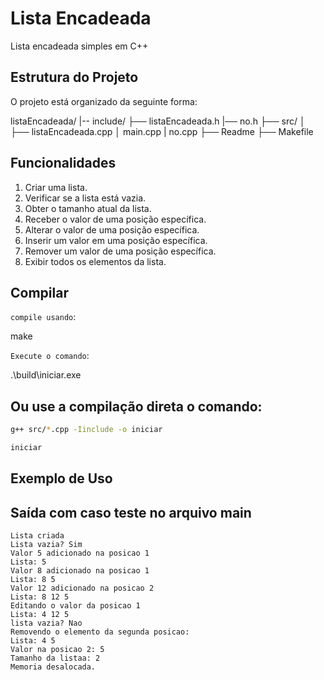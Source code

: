# Lista Encadeada

Lista encadeada simples em C++

## Estrutura do Projeto

O projeto está organizado da seguinte forma:

listaEncadeada/ 
    |-- include/ 
        ├── listaEncadeada.h  |── no.h
    ├── src/ │ ├── listaEncadeada.cpp │ main.cpp | no.cpp 
    ├── Readme
    ├── Makefile

## Funcionalidades

1. Criar uma lista.
2. Verificar se a lista está vazia.
3. Obter o tamanho atual da lista.
4. Receber o valor de uma posição específica.
5. Alterar o valor de uma posição específica.
6. Inserir um valor em uma posição específica.
7. Remover um valor de uma posição específica.
8. Exibir todos os elementos da lista.

## Compilar

`compile usando`:

make

`Execute o comando`:

.\build\iniciar.exe

## Ou use a compilação direta o comando: 

```bash
g++ src/*.cpp -Iinclude -o iniciar

iniciar
````


## Exemplo de Uso

## Saída com caso teste no arquivo main
````
Lista criada         
Lista vazia? Sim
Valor 5 adicionado na posicao 1
Lista: 5 
Valor 8 adicionado na posicao 1
Lista: 8 5 
Valor 12 adicionado na posicao 2
Lista: 8 12 5 
Editando o valor da posicao 1
Lista: 4 12 5 
lista vazia? Nao
Removendo o elemento da segunda posicao:
Lista: 4 5 
Valor na posicao 2: 5
Tamanho da listaa: 2
Memoria desalocada.
